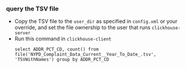 ### query the TSV file

- Copy the TSV file to the `user_dir` as specified in `config.xml`
or your override, and set the file ownership to the user that runs
`clickhouse-server`
- Run this command in `clickhouse-client`
    ```
    select ADDR_PCT_CD, count() from file('NYPD_Complaint_Data_Current__Year_To_Date_.tsv', 'TSVWithNames') group by ADDR_PCT_CD
    ```
